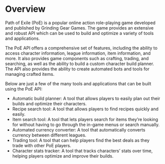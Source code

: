 # Overview

Path of Exile (PoE) is a popular online action role-playing game developed and published by Grinding Gear Games. The game provides an extensive and robust API which can be used to build and optimize a variety of tools and applications.

The PoE API offers a comprehensive set of features, including the ability to access character information, league information, item information, and more. It also provides game components such as crafting, trading, and searching, as well as the ability to build a custom character build planner. The API also provides the ability to create automated bots and tools for managing crafted items.

Below are just a few of the many tools and applications that can be built using the PoE API:

- Automatic build planner: A tool that allows players to easily plan out their builds and optimize their characters.
- Recipe search tool: A tool that allows players to find recipes quickly and easily.
- Item search tool: A tool that lets players search for items they’re looking for without having to go through the in-game menus or search manually.
- Automated currency converter: A tool that automatically converts currency between different leagues.
- Trading tool: A tool that can help players find the best deals as they trade with other PoE players.
- Character stats tracker: A tool that tracks characters’ stats over time, helping players optimize and improve their builds.
